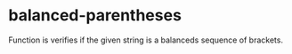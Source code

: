 # balanced-parentheses
Function is verifies if the given string is a balanceds sequence of brackets.
